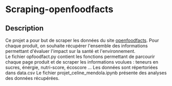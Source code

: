 # Scraping-openfoodfacts

## Description 

Ce projet a pour but de scraper les données du site [openfoodfacts](https://fr.openfoodfacts.org/). Pour chaque produit, on souhaite récupérer l'ensemble des informations permettant d'évaluer l'impact sur la santé et l'environnement.    
Le fichier opfoodfact.py contient les fonctions permettant de parcourir chaque page produit et de scraper les informations voulues : teneurs en sucres, énérgie, nutri-score, écoscore ... Les données sont répertoriées dans data.csv
Le fichier projet_celine_mendola.ipynb présente des analyses des données récupérées. 




